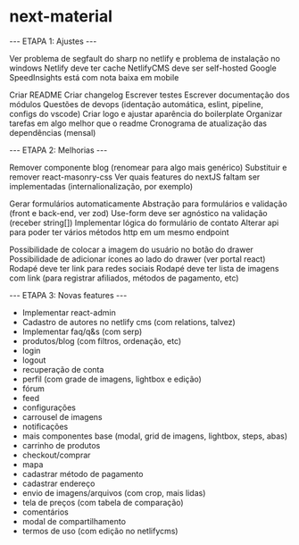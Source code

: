 # next-material

--- ETAPA 1: Ajustes ---

Ver problema de segfault do sharp no netlify e problema de instalação no windows Netlify deve ter cache
NetlifyCMS deve ser self-hosted
Google SpeedInsights está com nota baixa em mobile

Criar README
Criar changelog
Escrever testes
Escrever documentação dos módulos
Questões de devops (identação automática, eslint, pipeline, configs do vscode)
Criar logo e ajustar aparência do boilerplate
Organizar tarefas em algo melhor que o readme
Cronograma de atualização das dependências (mensal)

--- ETAPA 2: Melhorias ---

Remover componente blog (renomear para algo mais genérico)
Substituir e remover react-masonry-css
Ver quais features do nextJS faltam ser implementadas (internalionalização, por exemplo)

Gerar formulários automaticamente
Abstração para formulários e validação (front e back-end, ver zod)
Use-form deve ser agnóstico na validação (receber string[])
Implementar lógica do formulário de contato
Alterar api para poder ter vários métodos http em um mesmo endpoint

Possibilidade de colocar a imagem do usuário no botão do drawer
Possibilidade de adicionar ícones ao lado do drawer (ver portal react)
Rodapé deve ter link para redes sociais
Rodapé deve ter lista de imagens com link (para registrar afiliados, métodos de pagamento, etc)

--- ETAPA 3: Novas features ---

- Implementar react-admin
- Cadastro de autores no netlify cms (com relations, talvez)
- Implementar faq/q&s (com serp)
- produtos/blog (com filtros, ordenação, etc)
- login
- logout
- recuperação de conta
- perfil (com grade de imagens, lightbox e edição)
- fórum
- feed
- configurações
- carrousel de imagens
- notificações
- mais componentes base (modal, grid de imagens, lightbox, steps, abas)
- carrinho de produtos
- checkout/comprar
- mapa
- cadastrar método de pagamento
- cadastrar endereço
- envio de imagens/arquivos (com crop, mais lidas)
- tela de preços (com tabela de comparação)
- comentários
- modal de compartilhamento
- termos de uso (com edição no netlifycms)
